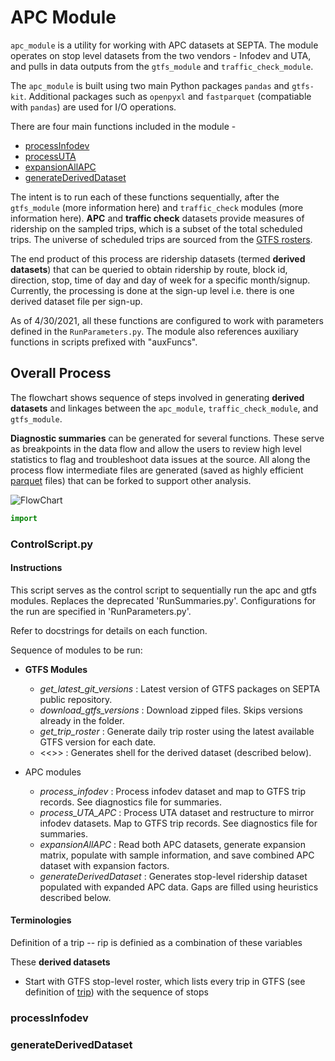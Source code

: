 # APC Module

`apc_module` is a utility for working with APC datasets at SEPTA. The module operates on stop level datasets from the two vendors - Infodev and UTA, and pulls in data outputs from the `gtfs_module` and `traffic_check_module`. 

The `apc_module` is built using two main Python packages `pandas` and `gtfs-kit`. Additional packages such as `openpyxl` and `fastparquet` (compatiable with `pandas`) are used for I/O operations.    

There are four main functions included in the module - 

* [processInfodev](###processInfodev)
* [processUTA](###processUTA)
* [expansionAllAPC](###expansionAllAPC)
* [generateDerivedDataset](###generateDerivedDataset)

The intent is to run each of these functions sequentially, after the `gtfs_module` (more information here) and `traffic_check` modules (more information here). **APC** and **traffic check** datasets provide measures of ridership on the sampled trips, which is a subset of the total scheduled trips. The universe of scheduled trips are sourced from the [GTFS rosters](###).  

The end product of this process are ridership datasets (termed **derived datasets**) that can be queried to obtain ridership by route, block id, direction, stop, time of day and day of week for a specific month/signup. Currently, the processing is done at the sign-up level i.e. there is one derived dataset file per sign-up.  

 As of 4/30/2021, all these functions are configured to work with parameters defined in the `RunParameters.py`. The module also references auxiliary functions in scripts prefixed with "auxFuncs".         

## Overall Process

The flowchart shows sequence of steps involved in generating **derived datasets** and linkages between the `apc_module`, `traffic_check_module`, and `gtfs_module`. 

**Diagnostic summaries** can be generated for several functions. These serve as breakpoints in the data flow and allow the users to review high level statistics to flag and troubleshoot data issues at the source. All along the process flow intermediate files are generated (saved as highly efficient [parquet](https://fastparquet.readthedocs.io/en/latest/) files) that can be forked to support other analysis.  

![FlowChart](https://github.com/septadev/ridership-data-warehouse/blob/3d44294f46f646b2792fc5779f1a6ef85fb0e698/reference_files/documentation/FlowChart_sprint1.jpg) 






 ```python
import 
 ```        








### ControlScript.py



#### Instructions
This script serves as the control script to sequentially run the apc and gtfs modules. Replaces the deprecated 'RunSummaries.py'. Configurations for the run are specified in 'RunParameters.py'. 

Refer to docstrings for details on each function.

Sequence of modules to be run:
* **GTFS Modules**
	* *get_latest_git_versions* : Latest version of GTFS packages on SEPTA public repository.
	* *download_gtfs_versions* : Download zipped files. Skips versions already in the folder.
	* *get_trip_roster* : Generate daily trip roster using the latest available GTFS version for each date.
	* <<>> : Generates shell for the derived dataset (described below).

* APC modules
	* *process_infodev* : Process infodev dataset and map to GTFS trip records. See diagnostics file for summaries.
	* *process_UTA_APC* : Process UTA dataset and restructure to mirror infodev datasets. Map to GTFS trip records. See diagnostics file for summaries.
	* *expansionAllAPC* : Read both APC datasets, generate expansion matrix, populate with sample information, and save combined APC dataset with expansion factors. 
	* *generateDerivedDataset* : Generates stop-level ridership dataset populated with expanded APC data. Gaps are filled using heuristics described below.  


#### Terminologies





Definition of a trip -- rip is definied as a combination of these variables









These **derived datasets**  
* Start with GTFS stop-level roster, which lists every trip in GTFS (see definition of [trip](###)) with the sequence of stops   








### processInfodev
### generateDerivedDataset
